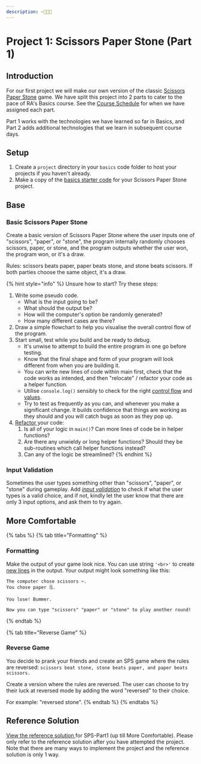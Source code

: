 ```yaml
---
description: ✂️📃💎😜
---
```


# Project 1: Scissors Paper Stone (Part 1)

## Introduction

For our first project we will make our own version of the classic [Scissors Paper Stone](https://en.wikipedia.org/wiki/Rock\_paper\_scissors) game. We have split this project into 2 parts to cater to the pace of RA's Basics course. See the [Course Schedule](broken-reference/) for when we have assigned each part.

Part 1 works with the technologies we have learned so far in Basics, and Part 2 adds additional technologies that we learn in subsequent course days.

## Setup

1. Create a `project` directory in your `basics` code folder to host your projects if you haven't already.
2. Make a copy of the [basics starter code](https://github.com/rocketacademy/basics-starter-code/archive/refs/heads/main.zip) for your Scissors Paper Stone project.

## Base

### Basic Scissors Paper Stone

Create a basic version of Scissors Paper Stone where the user inputs one of "scissors", "paper", or "stone", the program internally randomly chooses scissors, paper, or stone, and the program outputs whether the user won, the program won, or it's a draw.

Rules: scissors beats paper, paper beats stone, and stone beats scissors. If both parties choose the same object, it's a draw.

{% hint style="info" %}
Unsure how to start? Try these steps:

1. Write some pseudo code.
   * What is the input going to be?
   * What should the output be?
   * How will the computer's option be randomly generated?
   * How many different cases are there?
2. Draw a simple flowchart to help you visualise the overall control flow of the program.
3. Start small, test while you build and be ready to debug.
   * It's unwise to attempt to build the entire program in one go before testing.
   * Know that the final shape and form of your program will look different from when you are building it.
   * You can write new lines of code within main first, check that the code works as intended, and then "relocate" / refactor your code as a helper function.
   * Utilise `console.log()` sensibly to check for the right [control flow](../../../modules/2-structuring-and-debugging-code/2.4-errors.md#control-flow-checking-is-our-code-running) and [values](../../../modules/2-structuring-and-debugging-code/2.4-errors.md#value-checking-are-the-values-correct).
   * Try to test as frequently as you can, and whenever you make a significant change. It builds confidence that things are working as they should and you will catch bugs as soon as they pop up.
4. [Refactor ](https://en.wikipedia.org/wiki/Code\_refactoring)your code:
   1. Is all of your logic in `main()`? Can more lines of code be in helper functions?
   2. Are there any unwieldy or long helper functions? Should they be sub-routines which call helper functions instead?
   3. Can any of the logic be streamlined?
{% endhint %}

### Input Validation

Sometimes the user types something other than "scissors", "paper", or "stone" during gameplay. Add [_input validation_](../../../modules/3-logic-and-control-flow/3.6-input-validation.md) to check if what the user types is a valid choice, and if not, kindly let the user know that there are only 3 input options, and ask them to try again.

## More Comfortable

{% tabs %}
{% tab title="Formatting" %}
### Formatting

Make the output of your game look nice. You can use string `'<br>'` to create [new lines](https://www.w3schools.com/TAGS/tag\_br.asp) in the output. Your output might look something like this:

```
The computer chose scissors ✂️.
You chose paper 🗒.

You lose! Bummer.

Now you can type "scissors" "paper" or "stone" to play another round!
```
{% endtab %}

{% tab title="Reverse Game" %}
### Reverse Game

You decide to prank your friends and create an SPS game where the rules are reversed: `scissors beat stone, stone beats paper, and paper beats scissors.`&#x20;

Create a version where the rules are reversed. The user can choose to try their luck at reversed mode by adding the word "reversed" to their choice.&#x20;

For example: "reversed stone".
{% endtab %}
{% endtabs %}

## Reference Solution

[View the reference solution ](https://github.com/rocketacademy/basics-scissors-paper-stone/tree/part1-inclMoreComfortable)for SPS-Part1 (up till More Comfortable). Please only refer to the reference solution after you have attempted the project. Note that there are many ways to implement the project and the reference solution is only 1 way.
